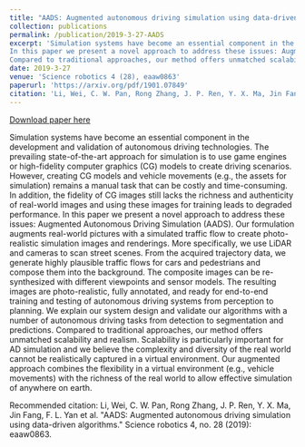 ```yaml
---
title: "AADS: Augmented autonomous driving simulation using data-driven algorithms"
collection: publications
permalink: /publication/2019-3-27-AADS
excerpt: 'Simulation systems have become an essential component in the development and validation of autonomous driving technologies. The prevailing state-of-the-art approach for simulation is to use game engines or high-fidelity computer graphics (CG) models to create driving scenarios. However, creating CG models and vehicle movements (e.g., the assets for simulation) remains a manual task that can be costly and time-consuming. In addition, the fidelity of CG images still lacks the richness and authenticity of real-world images and using these images for training leads to degraded performance.
In this paper we present a novel approach to address these issues: Augmented Autonomous Driving Simulation (AADS). Our formulation augments real-world pictures with a simulated traffic flow to create photo-realistic simulation images and renderings. More specifically, we use LiDAR and cameras to scan street scenes. From the acquired trajectory data, we generate highly plausible traffic flows for cars and pedestrians and compose them into the background. The composite images can be re-synthesized with different viewpoints and sensor models. The resulting images are photo-realistic, fully annotated, and ready for end-to-end training and testing of autonomous driving systems from perception to planning. We explain our system design and validate our algorithms with a number of autonomous driving tasks from detection to segmentation and predictions.
Compared to traditional approaches, our method offers unmatched scalability and realism. Scalability is particularly important for AD simulation and we believe the complexity and diversity of the real world cannot be realistically captured in a virtual environment. Our augmented approach combines the flexibility in a virtual environment (e.g., vehicle movements) with the richness of the real world to allow effective simulation of anywhere on earth.'
date: 2019-3-27
venue: 'Science robotics 4 (28), eaaw0863'
paperurl: 'https://arxiv.org/pdf/1901.07849'
citation: 'Li, Wei, C. W. Pan, Rong Zhang, J. P. Ren, Y. X. Ma, Jin Fang, F. L. Yan et al. &quot;AADS: Augmented autonomous driving simulation using data-driven algorithms.&quot; Science robotics 4, no. 28 (2019): eaaw0863.'
---
```


<a href='https://arxiv.org/pdf/1901.07849'>Download paper here</a>

Simulation systems have become an essential component in the development and validation of autonomous driving technologies. The prevailing state-of-the-art approach for simulation is to use game engines or high-fidelity computer graphics (CG) models to create driving scenarios. However, creating CG models and vehicle movements (e.g., the assets for simulation) remains a manual task that can be costly and time-consuming. In addition, the fidelity of CG images still lacks the richness and authenticity of real-world images and using these images for training leads to degraded performance.
In this paper we present a novel approach to address these issues: Augmented Autonomous Driving Simulation (AADS). Our formulation augments real-world pictures with a simulated traffic flow to create photo-realistic simulation images and renderings. More specifically, we use LiDAR and cameras to scan street scenes. From the acquired trajectory data, we generate highly plausible traffic flows for cars and pedestrians and compose them into the background. The composite images can be re-synthesized with different viewpoints and sensor models. The resulting images are photo-realistic, fully annotated, and ready for end-to-end training and testing of autonomous driving systems from perception to planning. We explain our system design and validate our algorithms with a number of autonomous driving tasks from detection to segmentation and predictions.
Compared to traditional approaches, our method offers unmatched scalability and realism. Scalability is particularly important for AD simulation and we believe the complexity and diversity of the real world cannot be realistically captured in a virtual environment. Our augmented approach combines the flexibility in a virtual environment (e.g., vehicle movements) with the richness of the real world to allow effective simulation of anywhere on earth.

Recommended citation: 
Li, Wei, C. W. Pan, Rong Zhang, J. P. Ren, Y. X. Ma, Jin Fang, F. L. Yan et al. "AADS: Augmented autonomous driving simulation using data-driven algorithms." Science robotics 4, no. 28 (2019): eaaw0863.